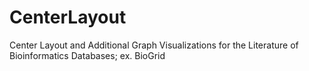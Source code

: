 # CenterLayout
Center Layout and Additional Graph Visualizations for the Literature of Bioinformatics Databases; ex. BioGrid
